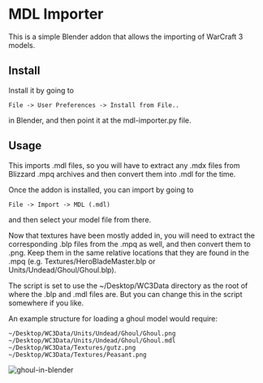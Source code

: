 MDL Importer
============

This is a simple Blender addon that allows the importing of WarCraft 3 models.

Install
-------

Install it by going to 
```
File -> User Preferences -> Install from File..
```
in Blender, and then point it at the mdl-importer.py file.

Usage
-----

This imports .mdl files, so you will have to extract any .mdx files from Blizzard .mpq archives and then convert them into .mdl for the time.

Once the addon is installed, you can import by going to
```
File -> Import -> MDL (.mdl)
```
and then select your model file from there.

Now that textures have been mostly added in, you will need to extract the corresponding .blp files from the .mpq as well, and then convert them to .png. Keep them in the same relative locations that they are found in the .mpq (e.g. Textures/HeroBladeMaster.blp or Units/Undead/Ghoul/Ghoul.blp).

The script is set to use the ~/Desktop/WC3Data directory as the root of where the .blp and .mdl files are. But you can change this in the script somewhere if you like.

An example structure for loading a ghoul model would require:
```
~/Desktop/WC3Data/Units/Undead/Ghoul/Ghoul.png
~/Desktop/WC3Data/Units/Undead/Ghoul/Ghoul.mdl
~/Desktop/WC3Data/Textures/gutz.png
~/Desktop/WC3Data/Textures/Peasant.png
```

![ghoul-in-blender](https://user-images.githubusercontent.com/2659328/36073557-a86824d4-0f2a-11e8-818d-64a96628a85d.jpg)